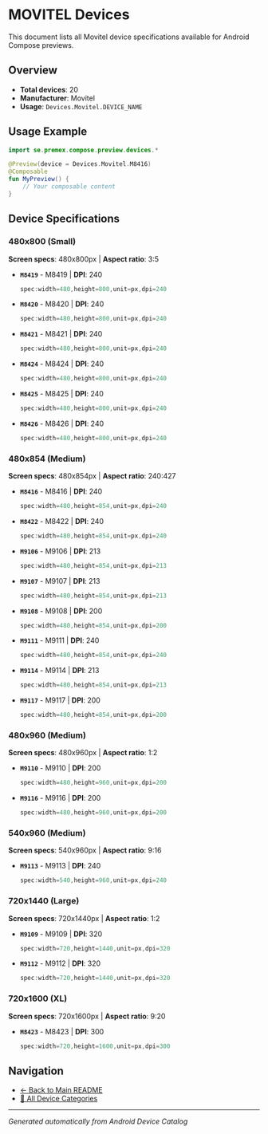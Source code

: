 # MOVITEL Devices

This document lists all Movitel device specifications available for Android Compose previews.

## Overview

- **Total devices**: 20
- **Manufacturer**: Movitel
- **Usage**: `Devices.Movitel.DEVICE_NAME`

## Usage Example

```kotlin
import se.premex.compose.preview.devices.*

@Preview(device = Devices.Movitel.M8416)
@Composable
fun MyPreview() {
    // Your composable content
}
```

## Device Specifications

### 480x800 (Small)

**Screen specs**: 480x800px | **Aspect ratio**: 3:5

- **`M8419`** - M8419 | **DPI**: 240
  ```kotlin
  spec:width=480,height=800,unit=px,dpi=240
  ```

- **`M8420`** - M8420 | **DPI**: 240
  ```kotlin
  spec:width=480,height=800,unit=px,dpi=240
  ```

- **`M8421`** - M8421 | **DPI**: 240
  ```kotlin
  spec:width=480,height=800,unit=px,dpi=240
  ```

- **`M8424`** - M8424 | **DPI**: 240
  ```kotlin
  spec:width=480,height=800,unit=px,dpi=240
  ```

- **`M8425`** - M8425 | **DPI**: 240
  ```kotlin
  spec:width=480,height=800,unit=px,dpi=240
  ```

- **`M8426`** - M8426 | **DPI**: 240
  ```kotlin
  spec:width=480,height=800,unit=px,dpi=240
  ```

### 480x854 (Medium)

**Screen specs**: 480x854px | **Aspect ratio**: 240:427

- **`M8416`** - M8416 | **DPI**: 240
  ```kotlin
  spec:width=480,height=854,unit=px,dpi=240
  ```

- **`M8422`** - M8422 | **DPI**: 240
  ```kotlin
  spec:width=480,height=854,unit=px,dpi=240
  ```

- **`M9106`** - M9106 | **DPI**: 213
  ```kotlin
  spec:width=480,height=854,unit=px,dpi=213
  ```

- **`M9107`** - M9107 | **DPI**: 213
  ```kotlin
  spec:width=480,height=854,unit=px,dpi=213
  ```

- **`M9108`** - M9108 | **DPI**: 200
  ```kotlin
  spec:width=480,height=854,unit=px,dpi=200
  ```

- **`M9111`** - M9111 | **DPI**: 240
  ```kotlin
  spec:width=480,height=854,unit=px,dpi=240
  ```

- **`M9114`** - M9114 | **DPI**: 213
  ```kotlin
  spec:width=480,height=854,unit=px,dpi=213
  ```

- **`M9117`** - M9117 | **DPI**: 200
  ```kotlin
  spec:width=480,height=854,unit=px,dpi=200
  ```

### 480x960 (Medium)

**Screen specs**: 480x960px | **Aspect ratio**: 1:2

- **`M9110`** - M9110 | **DPI**: 200
  ```kotlin
  spec:width=480,height=960,unit=px,dpi=200
  ```

- **`M9116`** - M9116 | **DPI**: 200
  ```kotlin
  spec:width=480,height=960,unit=px,dpi=200
  ```

### 540x960 (Medium)

**Screen specs**: 540x960px | **Aspect ratio**: 9:16

- **`M9113`** - M9113 | **DPI**: 240
  ```kotlin
  spec:width=540,height=960,unit=px,dpi=240
  ```

### 720x1440 (Large)

**Screen specs**: 720x1440px | **Aspect ratio**: 1:2

- **`M9109`** - M9109 | **DPI**: 320
  ```kotlin
  spec:width=720,height=1440,unit=px,dpi=320
  ```

- **`M9112`** - M9112 | **DPI**: 320
  ```kotlin
  spec:width=720,height=1440,unit=px,dpi=320
  ```

### 720x1600 (XL)

**Screen specs**: 720x1600px | **Aspect ratio**: 9:20

- **`M8423`** - M8423 | **DPI**: 300
  ```kotlin
  spec:width=720,height=1600,unit=px,dpi=300
  ```

## Navigation

- [← Back to Main README](../../README.md)
- [📱 All Device Categories](../README.md)

---
*Generated automatically from Android Device Catalog*
